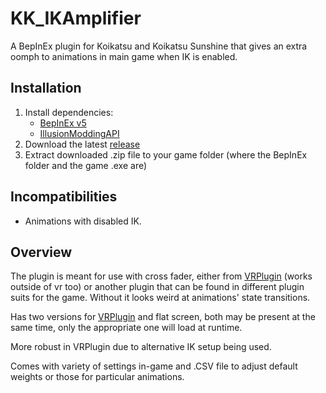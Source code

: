 # KK_IKAmplifier
A BepInEx plugin for Koikatsu and Koikatsu Sunshine that gives an extra oomph to animations in main game when IK is enabled.

## Installation
1. Install dependencies: 
    - [BepInEx v5](https://github.com/BepInEx/BepInEx/releases)
    - [IllusionModdingAPI](https://github.com/IllusionMods/IllusionModdingAPI)
2. Download the latest [release](https://github.com/lotsofbears/KK_IKAmplifier/releases)
3. Extract downloaded .zip file to your game folder (where the BepInEx folder and the game .exe are)

## Incompatibilities
* Animations with disabled IK.
  
## Overview
The plugin is meant for use with cross fader, either from [VRPlugin](https://github.com/IllusionMods/KKS_VR/) (works outside of vr too) or another plugin that can be found in different plugin suits for the game.
Without it looks weird at animations' state transitions.

Has two versions for [VRPlugin](https://github.com/IllusionMods/KKS_VR/) and flat screen, both may be present at the same time, only the appropriate one will load at runtime.

More robust in VRPlugin due to alternative IK setup being used. 

Comes with variety of settings in-game and .CSV file to adjust default weights or those for particular animations.
